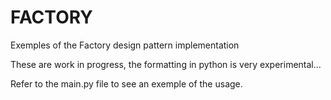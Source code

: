 # FACTORY
Exemples of the Factory design pattern implementation

These are work in progress, the formatting in python is very experimental...

Refer to the main.py file to see an exemple of the usage.
